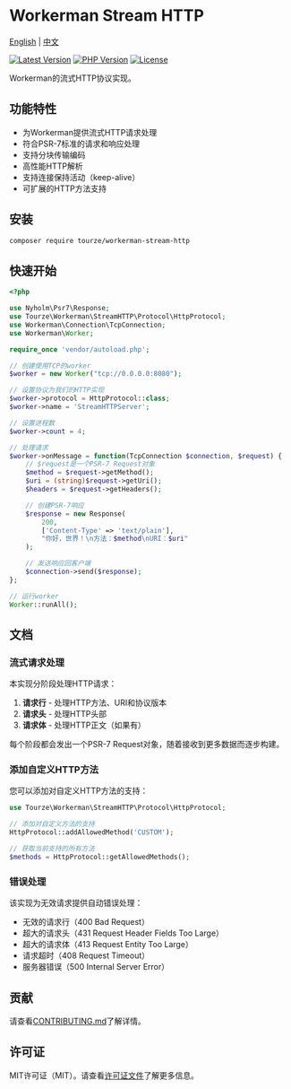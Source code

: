 # Workerman Stream HTTP

[English](README.md) | [中文](README.zh-CN.md)

[![Latest Version](https://img.shields.io/packagist/v/tourze/workerman-stream-http.svg?style=flat-square)](https://packagist.org/packages/tourze/workerman-stream-http)
[![PHP Version](https://img.shields.io/badge/php-%3E%3D8.1-8892BF.svg?style=flat-square)](https://php.net/)
[![License](https://img.shields.io/badge/license-MIT-brightgreen.svg?style=flat-square)](LICENSE)

Workerman的流式HTTP协议实现。

## 功能特性

- 为Workerman提供流式HTTP请求处理
- 符合PSR-7标准的请求和响应处理
- 支持分块传输编码
- 高性能HTTP解析
- 支持连接保持活动（keep-alive）
- 可扩展的HTTP方法支持

## 安装

```bash
composer require tourze/workerman-stream-http
```

## 快速开始

```php
<?php

use Nyholm\Psr7\Response;
use Tourze\Workerman\StreamHTTP\Protocol\HttpProtocol;
use Workerman\Connection\TcpConnection;
use Workerman\Worker;

require_once 'vendor/autoload.php';

// 创建使用TCP的worker
$worker = new Worker("tcp://0.0.0.0:8080");

// 设置协议为我们的HTTP实现
$worker->protocol = HttpProtocol::class;
$worker->name = 'StreamHTTPServer';

// 设置进程数
$worker->count = 4;

// 处理请求
$worker->onMessage = function(TcpConnection $connection, $request) {
    // $request是一个PSR-7 Request对象
    $method = $request->getMethod();
    $uri = (string)$request->getUri();
    $headers = $request->getHeaders();

    // 创建PSR-7响应
    $response = new Response(
        200,
        ['Content-Type' => 'text/plain'],
        "你好，世界！\n方法：$method\nURI：$uri"
    );

    // 发送响应回客户端
    $connection->send($response);
};

// 运行worker
Worker::runAll();
```

## 文档

### 流式请求处理

本实现分阶段处理HTTP请求：

1. **请求行** - 处理HTTP方法、URI和协议版本
2. **请求头** - 处理HTTP头部
3. **请求体** - 处理HTTP正文（如果有）

每个阶段都会发出一个PSR-7 Request对象，随着接收到更多数据而逐步构建。

### 添加自定义HTTP方法

您可以添加对自定义HTTP方法的支持：

```php
use Tourze\Workerman\StreamHTTP\Protocol\HttpProtocol;

// 添加对自定义方法的支持
HttpProtocol::addAllowedMethod('CUSTOM');

// 获取当前支持的所有方法
$methods = HttpProtocol::getAllowedMethods();
```

### 错误处理

该实现为无效请求提供自动错误处理：

- 无效的请求行（400 Bad Request）
- 超大的请求头（431 Request Header Fields Too Large）
- 超大的请求体（413 Request Entity Too Large）
- 请求超时（408 Request Timeout）
- 服务器错误（500 Internal Server Error）

## 贡献

请查看[CONTRIBUTING.md](CONTRIBUTING.md)了解详情。

## 许可证

MIT许可证（MIT）。请查看[许可证文件](LICENSE)了解更多信息。
